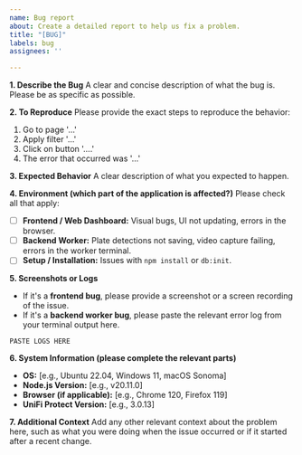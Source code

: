 ```yaml
---
name: Bug report
about: Create a detailed report to help us fix a problem.
title: "[BUG]"
labels: bug
assignees: ''

---
```


**1. Describe the Bug**
A clear and concise description of what the bug is. Please be as specific as possible.

**2. To Reproduce**
Please provide the exact steps to reproduce the behavior:
1. Go to page '...'
2. Apply filter '...'
3. Click on button '....'
4. The error that occurred was '...'

**3. Expected Behavior**
A clear description of what you expected to happen.

**4. Environment (which part of the application is affected?)**
Please check all that apply:
- [ ] **Frontend / Web Dashboard:** Visual bugs, UI not updating, errors in the browser.
- [ ] **Backend Worker:** Plate detections not saving, video capture failing, errors in the worker terminal.
- [ ] **Setup / Installation:** Issues with `npm install` or `db:init`.

**5. Screenshots or Logs**
- If it's a **frontend bug**, please provide a screenshot or a screen recording of the issue.
- If it's a **backend worker bug**, please paste the relevant error log from your terminal output here.

```
PASTE LOGS HERE
```

**6. System Information (please complete the relevant parts)**
 - **OS:** [e.g., Ubuntu 22.04, Windows 11, macOS Sonoma]
 - **Node.js Version:** [e.g., v20.11.0]
 - **Browser (if applicable):** [e.g., Chrome 120, Firefox 119]
 - **UniFi Protect Version:** [e.g., 3.0.13]

**7. Additional Context**
Add any other relevant context about the problem here, such as what you were doing when the issue occurred or if it started after a recent change.
